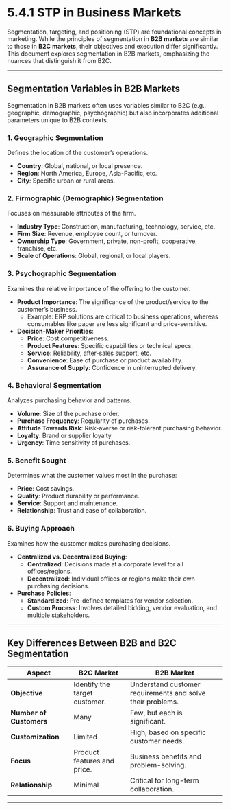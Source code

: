 # 5.4.1 STP in Business Markets

Segmentation, targeting, and positioning (STP) are foundational concepts in marketing. While the principles of segmentation in **B2B markets** are similar to those in **B2C markets**, their objectives and execution differ significantly. This document explores segmentation in B2B markets, emphasizing the nuances that distinguish it from B2C.

---

## **Segmentation Variables in B2B Markets**

Segmentation in B2B markets often uses variables similar to B2C (e.g., geographic, demographic, psychographic) but also incorporates additional parameters unique to B2B contexts.

### 1. **Geographic Segmentation**
Defines the location of the customer’s operations.
- **Country**: Global, national, or local presence.
- **Region**: North America, Europe, Asia-Pacific, etc.
- **City**: Specific urban or rural areas.

### 2. **Firmographic (Demographic) Segmentation**
Focuses on measurable attributes of the firm.
- **Industry Type**: Construction, manufacturing, technology, service, etc.
- **Firm Size**: Revenue, employee count, or turnover.
- **Ownership Type**: Government, private, non-profit, cooperative, franchise, etc.
- **Scale of Operations**: Global, regional, or local players.

### 3. **Psychographic Segmentation**
Examines the relative importance of the offering to the customer.
- **Product Importance**: The significance of the product/service to the customer’s business.
  - Example: ERP solutions are critical to business operations, whereas consumables like paper are less significant and price-sensitive.
- **Decision-Maker Priorities**:
  - **Price**: Cost competitiveness.
  - **Product Features**: Specific capabilities or technical specs.
  - **Service**: Reliability, after-sales support, etc.
  - **Convenience**: Ease of purchase or product availability.
  - **Assurance of Supply**: Confidence in uninterrupted delivery.

### 4. **Behavioral Segmentation**
Analyzes purchasing behavior and patterns.
- **Volume**: Size of the purchase order.
- **Purchase Frequency**: Regularity of purchases.
- **Attitude Towards Risk**: Risk-averse or risk-tolerant purchasing behavior.
- **Loyalty**: Brand or supplier loyalty.
- **Urgency**: Time sensitivity of purchases.

### 5. **Benefit Sought**
Determines what the customer values most in the purchase:
- **Price**: Cost savings.
- **Quality**: Product durability or performance.
- **Service**: Support and maintenance.
- **Relationship**: Trust and ease of collaboration.

### 6. **Buying Approach**
Examines how the customer makes purchasing decisions.
- **Centralized vs. Decentralized Buying**:
  - **Centralized**: Decisions made at a corporate level for all offices/regions.
  - **Decentralized**: Individual offices or regions make their own purchasing decisions.
- **Purchase Policies**:
  - **Standardized**: Pre-defined templates for vendor selection.
  - **Custom Process**: Involves detailed bidding, vendor evaluation, and multiple stakeholders.

---

## **Key Differences Between B2B and B2C Segmentation**
| **Aspect**              | **B2C Market**                        | **B2B Market**                                |
|-------------------------|---------------------------------------|-----------------------------------------------|
| **Objective**           | Identify the target customer.         | Understand customer requirements and solve their problems. |
| **Number of Customers** | Many                                  | Few, but each is significant.                 |
| **Customization**       | Limited                              | High, based on specific customer needs.       |
| **Focus**               | Product features and price.           | Business benefits and problem-solving.        |
| **Relationship**        | Minimal                              | Critical for long-term collaboration.         |

---
